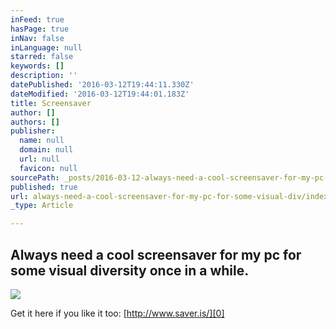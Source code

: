 ```yaml
---
inFeed: true
hasPage: true
inNav: false
inLanguage: null
starred: false
keywords: []
description: ''
datePublished: '2016-03-12T19:44:11.330Z'
dateModified: '2016-03-12T19:44:01.183Z'
title: Screensaver
author: []
authors: []
publisher:
  name: null
  domain: null
  url: null
  favicon: null
sourcePath: _posts/2016-03-12-always-need-a-cool-screensaver-for-my-pc-for-some-visual-div.md
published: true
url: always-need-a-cool-screensaver-for-my-pc-for-some-visual-div/index.html
_type: Article

---
```

## Always need a cool screensaver for my pc for some visual diversity once in a while.
![](https://the-grid-user-content.s3-us-west-2.amazonaws.com/58edd05c-9f3f-4221-acd9-aa9f83af1180.png)

Get it here if you like it too: [http://www.saver.is/][0]

[0]: http://www.saver.is/